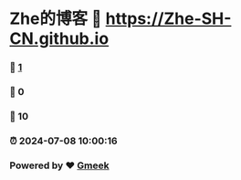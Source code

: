 # Zhe的博客 :link: https://Zhe-SH-CN.github.io 
### :page_facing_up: [1](https://Zhe-SH-CN.github.io/tag.html) 
### :speech_balloon: 0 
### :hibiscus: 10 
### :alarm_clock: 2024-07-08 10:00:16 
### Powered by :heart: [Gmeek](https://github.com/Meekdai/Gmeek)

